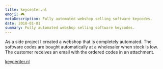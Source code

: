```yaml
---
title: keycenter.nl
emoji: 🎮
metaDescription: Fully automated webshop selling software keycodes.
date: 2018-01-01
summary: Fully automated webshop selling software keycodes.
---
```


As a side project I created a webshop that is completely automated. The software codes are bought automatically at a wholesaler when stock is low. The customer receives an email with the ordered codes in an attachment.

[keycenter.nl](https://www.keycenter.nl)
